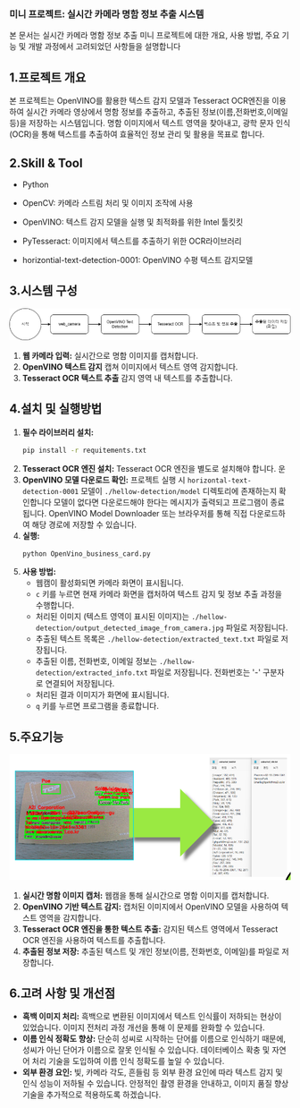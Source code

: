 ### 미니 프로젝트: 실시간 카메라 명함 정보 추출 시스템

본 문서는 실시간 카메라 명함 정보 추출 미니 프로젝트에 대한 개요, 사용 방법, 주요 기능 및 개발 과정에서 고려되었던 사항들을 설명합니다 

## 1.프로젝트 개요

본 프로젝트는 OpenVINO를 활용한 텍스트 감지 모델과 Tesseract OCR엔진을 이용하여  실시간 카메라 영상에서 명함 정보를 추출하고, 추출된 정보(이름,전화번호,이메일 등)을 저장하는 시스템입니다.
명함 이미지에서 텍스트 영역을 찾아내고, 광학 문자 인식(OCR)을 통해 텍스트를 추출하여 효율적인 정보 관리 및 활용을 목표로 합니다.

## 2.Skill & Tool


* Python

* OpenCV: 카메라 스트림 처리 및 이미지 조작에 사용

* OpenVINO: 텍스트 감지 모델을 실행 및 최적화를 위한 Intel 툴킷킷

* PyTesseract: 이미지에서 텍스트를 추출하기 위한 OCR라이브러리

* horizontial-text-detection-0001: OpenVINO 수평 텍스트 감지모델


## 3.시스템 구성
![Flowchart](./img/01_flowchart.png)
1.  **웹 카메라 입력:** 실시간으로 명함 이미지를 캡처합니다.
2.  **OpenVINO 텍스트 감지** 캡쳐 이미지에서 텍스트 영역 감지합니다.
3.  **Tesseract OCR 텍스트 추출** 감지 영역 내 텍스트를 추출합니다.
## 4.설치 및 실행방법

1.  **필수 라이브러리 설치:**
    ```bash
    pip install -r requitements.txt
    ```
2.  **Tesseract OCR 엔진 설치:** Tesseract OCR 엔진을 별도로 설치해야 합니다. 운
3.  **OpenVINO 모델 다운로드 확인:** 프로젝트 실행 시 `horizontal-text-detection-0001` 모델이 `./hellow-detection/model` 디렉토리에 존재하는지 확인합니다
모델이 없다면 다운로드해야 한다는 메시지가 출력되고 프로그램이 종료됩니다. OpenVINO Model Downloader 또는 브라우저를 통해 직접 다운로드하여 해당 경로에 저장할 수 있습니다.
4.  **실행:**
    ```bash
    python OpenVino_business_card.py  
    ```
5.  **사용 방법:**
    * 웹캠이 활성화되면 카메라 화면이 표시됩니다.
    * `c` 키를 누르면 현재 카메라 화면을 캡처하여 텍스트 감지 및 정보 추출 과정을 수행합니다.
    * 처리된 이미지 (텍스트 영역이 표시된 이미지)는 `./hellow-detection/output_detected_image_from_camera.jpg` 파일로 저장됩니다.
    * 추출된 텍스트 목록은 `./hellow-detection/extracted_text.txt` 파일로 저장됩니다.
    * 추출된 이름, 전화번호, 이메일 정보는 `./hellow-detection/extracted_info.txt` 파일로 저장됩니다. 전화번호는 '-' 구분자로 연결되어 저장됩니다.
    * 처리된 결과 이미지가 화면에 표시됩니다.
    * `q` 키를 누르면 프로그램을 종료합니다.

## 5.주요기능

![detect](./img/02_detect.png)
1.  **실시간 명함 이미지 캡처:** 웹캠을 통해 실시간으로 명함 이미지를 캡처합니다.
2.  **OpenVINO 기반 텍스트 감지:** 캡처된 이미지에서 OpenVINO 모델을 사용하여 텍스트 영역을 감지합니다.
3.  **Tesseract OCR 엔진을 통한 텍스트 추출:** 감지된 텍스트 영역에서 Tesseract OCR 엔진을 사용하여 텍스트를 추출합니다.
4.  **추출된 정보 저장:** 추출된 텍스트 및 개인 정보(이름, 전화번호, 이메일)를 파일로 저장합니다.

## 6.고려 사항 및 개선점 

* **흑백 이미지 처리:** 흑백으로 변환된 이미지에서 텍스트 인식률이 저하되는 현상이 있었습니다. 이미지 전처리 과정 개선을 통해 이 문제를 완화할 수 있습니다.
* **이름 인식 정확도 향상:** 단순히 성씨로 시작하는 단어를 이름으로 인식하기 때문에, 성씨가 아닌 단어가 이름으로 잘못 인식될 수 있습니다. 데이터베이스 확충 및 자연어 처리 기술을 도입하여 이름 인식 정확도를 높일 수 있습니다.
* **외부 환경 요인:** 빛, 카메라 각도, 흔들림 등 외부 환경 요인에 따라 텍스트 감지 및 인식 성능이 저하될 수 있습니다. 안정적인 촬영 환경을 안내하고, 이미지 품질 향상 기술을 추가적으로 적용하도록 하겠습니다.